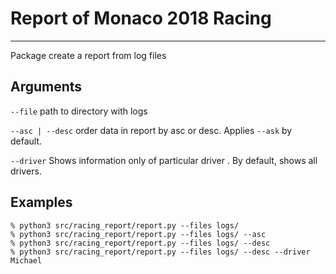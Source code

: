 # Report of Monaco 2018 Racing
____

Package create a report from log files

## Arguments
`--file` path to directory with logs

`--asc | --desc` order data in report by asc or desc. Applies `--ask` by default.

`--driver`  Shows information only of particular driver
. By default, shows all drivers.

## Examples
```commandline
% python3 src/racing_report/report.py --files logs/ 
% python3 src/racing_report/report.py --files logs/ --asc
% python3 src/racing_report/report.py --files logs/ --desc
% python3 src/racing_report/report.py --files logs/ --desc --driver Michael
```
